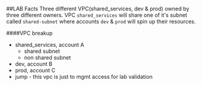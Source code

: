 ##LAB Facts
Three different VPC(shared_services, dev & prod) owned by three different owners.
VPC `shared_services` will share one of it's subnet called `shared-subnet` where accounts `dev` & `prod` will spin up their resources.

####VPC breakup

- shared_services, account A
  - shared subnet
  - non shared subnet
- dev, account B
- prod, account C
- jump - this vpc is just to mgmt access for lab validation
